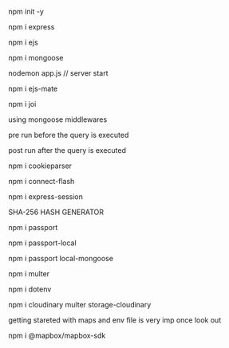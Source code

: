 npm init -y

npm i express

npm i ejs

npm i mongoose

nodemon app.js  // server start

npm i ejs-mate

npm i joi


using mongoose middlewares

pre run before the query is executed

post run after the query is executed

npm i cookieparser

npm i connect-flash

npm i express-session

SHA-256 HASH GENERATOR

npm i passport 

npm i passport-local

npm i passport local-mongoose

npm i multer

npm i dotenv

npm i cloudinary multer storage-cloudinary


getting stareted with maps and env file is very imp once look out

npm i @mapbox/mapbox-sdk
